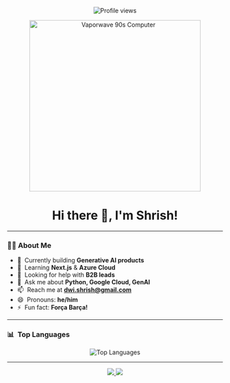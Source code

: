 <p align="center">
  <img src="https://komarev.com/ghpvc/?username=shhdwi" alt="Profile views" />
</p>

<p align="center">
  <img src="https://cdn.openai.com/labs/images/A%20computer%20from%20the%2090s%20in%20the%20style%20of%20vaporwave.webp?v=1" alt="Vaporwave 90s Computer" width="400" />
</p>

<h1 align="center">Hi there 👋, I'm Shrish!</h1>

---

### 👨‍💻 About Me

- 🔭 &nbsp;Currently building **Generative AI products**
- 🌱 &nbsp;Learning **Next.js** & **Azure Cloud**
- 🤝 &nbsp;Looking for help with **B2B leads**
- 💬 &nbsp;Ask me about **Python, Google Cloud, GenAI**
- 📫 &nbsp;Reach me at **dwi.shrish@gmail.com**
- 😄 &nbsp;Pronouns: **he/him**
- ⚡ &nbsp;Fun fact: **Força Barça!**

---

### 📊 &nbsp;**Top Languages**

<p align="center">
  <img src="https://github-readme-stats.vercel.app/api/top-langs/?username=shhdwi&layout=compact&theme=merko&hide=Ruby,Shell" alt="Top Languages" />
</p>

---

<p align="center">
  <a href="mailto:dwi.shrish@gmail.com">
    <img src="https://img.shields.io/badge/Email-dwi.shrish@gmail.com-red?style=flat-square&logo=gmail">
  </a>
  <a href="https://www.linkedin.com/in/shhdwi/">
    <img src="https://img.shields.io/badge/LinkedIn-shhdwi-blue?style=flat-square&logo=linkedin">
  </a>
</p>

